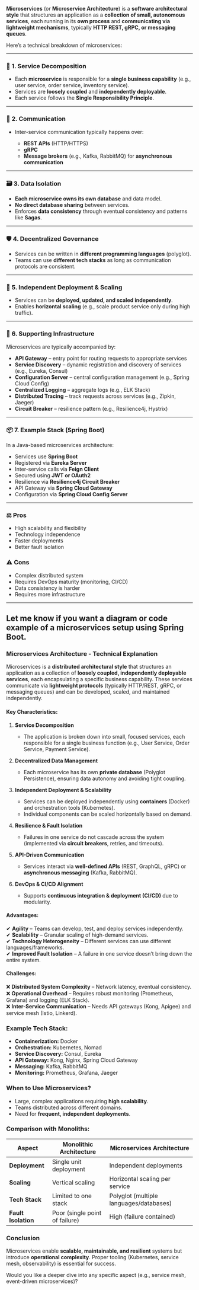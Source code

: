 **Microservices** (or **Microservice Architecture**) is a **software architectural style** that structures an application as a **collection of small, autonomous services**, each running in its **own process** and **communicating via lightweight mechanisms**, typically **HTTP REST, gRPC, or messaging queues**.

Here’s a technical breakdown of microservices:

---

### 🔧 **1. Service Decomposition**

* Each **microservice** is responsible for a **single business capability** (e.g., user service, order service, inventory service).
* Services are **loosely coupled** and **independently deployable**.
* Each service follows the **Single Responsibility Principle**.

---

### 🔗 **2. Communication**

* Inter-service communication typically happens over:

  * **REST APIs** (HTTP/HTTPS)
  * **gRPC**
  * **Message brokers** (e.g., Kafka, RabbitMQ) for **asynchronous communication**

---

### 🗃️ **3. Data Isolation**

* **Each microservice owns its own database** and data model.
* **No direct database sharing** between services.
* Enforces **data consistency** through eventual consistency and patterns like **Sagas**.

---

### 🛡️ **4. Decentralized Governance**

* Services can be written in **different programming languages** (polyglot).
* Teams can use **different tech stacks** as long as communication protocols are consistent.

---

### 🧪 **5. Independent Deployment & Scaling**

* Services can be **deployed, updated, and scaled independently**.
* Enables **horizontal scaling** (e.g., scale product service only during high traffic).

---

### 🧰 **6. Supporting Infrastructure**

Microservices are typically accompanied by:

* **API Gateway** – entry point for routing requests to appropriate services
* **Service Discovery** – dynamic registration and discovery of services (e.g., Eureka, Consul)
* **Configuration Server** – central configuration management (e.g., Spring Cloud Config)
* **Centralized Logging** – aggregate logs (e.g., ELK Stack)
* **Distributed Tracing** – track requests across services (e.g., Zipkin, Jaeger)
* **Circuit Breaker** – resilience pattern (e.g., Resilience4j, Hystrix)

---

### 📦 **7. Example Stack (Spring Boot)**

In a Java-based microservices architecture:

* Services use **Spring Boot**
* Registered via **Eureka Server**
* Inter-service calls via **Feign Client**
* Secured using **JWT or OAuth2**
* Resilience via **Resilience4j Circuit Breaker**
* API Gateway via **Spring Cloud Gateway**
* Configuration via **Spring Cloud Config Server**

---

### ⚖️ **Pros**

* High scalability and flexibility
* Technology independence
* Faster deployments
* Better fault isolation

### ⚠️ **Cons**

* Complex distributed system
* Requires DevOps maturity (monitoring, CI/CD)
* Data consistency is harder
* Requires more infrastructure

---

Let me know if you want a **diagram or code example** of a microservices setup using Spring Boot.
--

### **Microservices Architecture - Technical Explanation**  

Microservices is a **distributed architectural style** that structures an application as a collection of **loosely coupled, independently deployable services**, each encapsulating a specific business capability. These services communicate via **lightweight protocols** (typically HTTP/REST, gRPC, or messaging queues) and can be developed, scaled, and maintained independently.  

#### **Key Characteristics:**  
1. **Service Decomposition**  
   - The application is broken down into small, focused services, each responsible for a single business function (e.g., User Service, Order Service, Payment Service).  

2. **Decentralized Data Management**  
   - Each microservice has its own **private database** (Polyglot Persistence), ensuring data autonomy and avoiding tight coupling.  

3. **Independent Deployment & Scalability**  
   - Services can be deployed independently using **containers** (Docker) and orchestration tools (Kubernetes).  
   - Individual components can be scaled horizontally based on demand.  

4. **Resilience & Fault Isolation**  
   - Failures in one service do not cascade across the system (implemented via **circuit breakers**, retries, and timeouts).  

5. **API-Driven Communication**  
   - Services interact via **well-defined APIs** (REST, GraphQL, gRPC) or **asynchronous messaging** (Kafka, RabbitMQ).  

6. **DevOps & CI/CD Alignment**  
   - Supports **continuous integration & deployment (CI/CD)** due to modularity.  

#### **Advantages:**  
✔ **Agility** – Teams can develop, test, and deploy services independently.  
✔ **Scalability** – Granular scaling of high-demand services.  
✔ **Technology Heterogeneity** – Different services can use different languages/frameworks.  
✔ **Improved Fault Isolation** – A failure in one service doesn’t bring down the entire system.  

#### **Challenges:**  
❌ **Distributed System Complexity** – Network latency, eventual consistency.  
❌ **Operational Overhead** – Requires robust monitoring (Prometheus, Grafana) and logging (ELK Stack).  
❌ **Inter-Service Communication** – Needs API gateways (Kong, Apigee) and service mesh (Istio, Linkerd).  

### **Example Tech Stack:**  
- **Containerization:** Docker  
- **Orchestration:** Kubernetes, Nomad  
- **Service Discovery:** Consul, Eureka  
- **API Gateway:** Kong, Nginx, Spring Cloud Gateway  
- **Messaging:** Kafka, RabbitMQ  
- **Monitoring:** Prometheus, Grafana, Jaeger  

### **When to Use Microservices?**  
- Large, complex applications requiring **high scalability**.  
- Teams distributed across different domains.  
- Need for **frequent, independent deployments**.  

### **Comparison with Monoliths:**  
| Aspect          | Monolithic Architecture | Microservices Architecture |  
|----------------|------------------------|---------------------------|  
| **Deployment** | Single unit deployment | Independent deployments |  
| **Scaling** | Vertical scaling | Horizontal scaling per service |  
| **Tech Stack** | Limited to one stack | Polyglot (multiple languages/databases) |  
| **Fault Isolation** | Poor (single point of failure) | High (failure contained) |  

### **Conclusion**  
Microservices enable **scalable, maintainable, and resilient** systems but introduce **operational complexity**. Proper tooling (Kubernetes, service mesh, observability) is essential for success.  

Would you like a deeper dive into any specific aspect (e.g., service mesh, event-driven microservices)?

